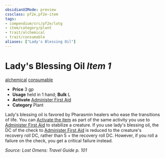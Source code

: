 ```yaml
---
obsidianUIMode: preview
cssclass: pf2e,pf2e-item
tags:
- compendium/src/pf2e/lotg
- item/category/plant
- trait/alchemical
- trait/consumable
aliases: ["Lady's Blessing Oil"]
---
```

# Lady's Blessing Oil *Item 1*  
[alchemical](../../../Rules/traits/alchemical.md)  [consumable](../../../Rules/traits/consumable.md)  

- **Price** 3 gp
- **Usage** held in 1 hand; **Bulk** L
- **Activate** [Administer First Aid](../../../Rules/actions/administer-first-aid.md)
- **Category** Plant

Lady's blessing oil is favored by Pharasmin healers who ease the transitions of life. You can [Activate the item](../../../Rules/actions/activate-an-item.md) as part of the same activity you use to [Administer First Aid](../../../Rules/actions/administer-first-aid.md) to stabilize a creature. If you use lady's blessing oil, the DC of the check to [Administer First Aid](../../../Rules/actions/administer-first-aid.md) is reduced to the creature's recovery roll DC, rather than 5 + the recovery roll DC. However, if you roll a failure on the check, you get a critical failure instead.

*Source: Lost Omens: Travel Guide p. 101*